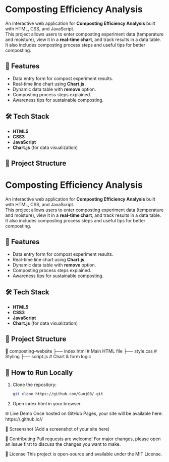 # Composting Efficiency Analysis

An interactive web application for **Composting Efficiency Analysis** built with HTML, CSS, and JavaScript.  
This project allows users to enter composting experiment data (temperature and moisture), view it in a **real-time chart**, and track results in a data table.  
It also includes composting process steps and useful tips for better composting.

## 🌱 Features
- Data entry form for compost experiment results.
- Real-time line chart using **Chart.js**.
- Dynamic data table with **remove** option.
- Composting process steps explained.
- Awareness tips for sustainable composting.

## 🛠 Tech Stack
- **HTML5**
- **CSS3**
- **JavaScript**
- **Chart.js** (for data visualization)

## 📂 Project Structure
# Composting Efficiency Analysis

An interactive web application for **Composting Efficiency Analysis** built with HTML, CSS, and JavaScript.  
This project allows users to enter composting experiment data (temperature and moisture), view it in a **real-time chart**, and track results in a data table.  
It also includes composting process steps and useful tips for better composting.

## 🌱 Features
- Data entry form for compost experiment results.
- Real-time line chart using **Chart.js**.
- Dynamic data table with **remove** option.
- Composting process steps explained.
- Awareness tips for sustainable composting.

## 🛠 Tech Stack
- **HTML5**
- **CSS3**
- **JavaScript**
- **Chart.js** (for data visualization)

## 📂 Project Structure
📁 composting-website
├── index.html # Main HTML file
├── style.css # Styling
├── script.js # Chart & form logic


## 🚀 How to Run Locally
1. Clone the repository:
   ```bash
   git clone https://github.com/Gunj08/.git
2. Open index.html in your browser.

🌐 Live Demo
Once hosted on GitHub Pages, your site will be available here:
https://<your-username>.github.io/<repo-name>/


📸 Screenshot
(Add a screenshot of your site here)

🤝 Contributing
Pull requests are welcome! For major changes, please open an issue first to discuss the changes you want to make.

📜 License
This project is open-source and available under the MIT License.

